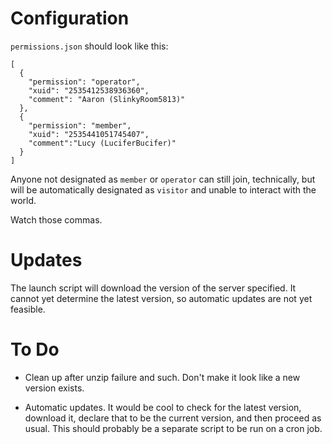 # Configuration

`permissions.json` should look like this:

    [
      {
        "permission": "operator",
        "xuid": "2535412538936360",
        "comment": "Aaron (SlinkyRoom5813)"
      },
      {
        "permission": "member",
        "xuid": "2535441051745407",
        "comment":"Lucy (LuciferBucifer)"
      }
    ]

Anyone not designated as `member` or `operator` can still join, technically,
but will be automatically designated as `visitor` and unable to interact with
the world.

Watch those commas.


# Updates

The launch script will download the version of the server specified.  It cannot
yet determine the latest version, so automatic updates are not yet feasible.


# To Do

* Clean up after unzip failure and such.  Don't make it look like a new version exists.

* Automatic updates.  It would be cool to check for the latest version, download it, declare that to be the current version, and then proceed as usual.  This should probably be a separate script to be run on a cron job.
